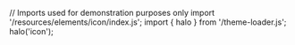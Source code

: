 <!--
type: template
name: icon
-->
// Imports used for demonstration purposes only
import '/resources/elements/icon/index.js';
import { halo } from '/theme-loader.js';
halo('icon');
